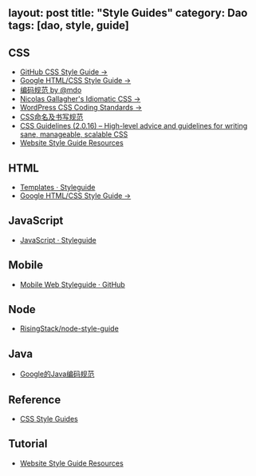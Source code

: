 layout: post
title: "Style Guides"
category: Dao
tags: [dao, style, guide]
---

## CSS

- [GitHub CSS Style Guide →](https://github.com/styleguide/css)
- [Google HTML/CSS Style Guide →](http://google-styleguide.googlecode.com/svn/trunk/htmlcssguide.xml)
- [编码规范 by @mdo](http://codeguide.bootcss.com/)
- [Nicolas Gallagher's Idiomatic CSS →](https://github.com/necolas/idiomatic-css)
- [WordPress CSS Coding Standards →](http://make.wordpress.org/core/handbook/coding-standards/css/)
- [CSS命名及书写规范](http://www.admin10000.com/document/23.html)
- [CSS Guidelines (2.0.16) – High-level advice and guidelines for writing sane, manageable, scalable CSS](http://cssguidelin.es)
- [Website Style Guide Resources](http://styleguides.io/)

## HTML

- [Templates · Styleguide](https://github.com/styleguide/templates)
- [Google HTML/CSS Style Guide →](http://google-styleguide.googlecode.com/svn/trunk/htmlcssguide.xml)

## JavaScript

- [JavaScript · Styleguide](https://github.com/styleguide/javascript)

## Mobile

- [Mobile Web Styleguide · GitHub](https://github.com/styleguide/mobile)

## Node

- [RisingStack/node-style-guide](https://github.com/RisingStack/node-style-guide)

## Java

- [Google的Java编码规范](http://www.infoq.com/cn/news/2014/02/google-java-coding-standards)

## Reference

- [CSS Style Guides](http://css-tricks.com/css-style-guides/)

## Tutorial

- [Website Style Guide Resources](http://styleguides.io/)

